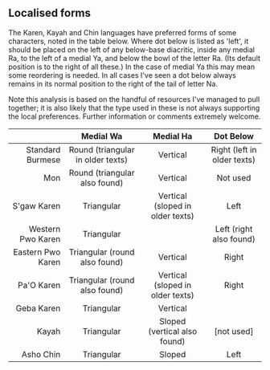 ## Localised forms

The Karen, Kayah and Chin languages have preferred forms of some characters, noted in the table below. Where dot below is listed as 'left', it should be placed on the left of any below-base diacritic, inside any medial Ra, to the left of a medial Ya, and below the bowl of the letter Ra. (Its default position is to the right of all these.) In the case of medial Ya this may mean some reordering is needed. In all cases I've seen a dot below always remains in its normal position to the right of the tail of letter Na.

Note this analysis is based on the handful of resources I've managed to pull together; it is also likely that the type used in these is not always supporting the local preferences. Further information or comments extremely welcome.

| | Medial Wa | Medial Ha | Dot Below |
|---:|:---:|:---:|:---:|
|Standard Burmese | Round (triangular in older texts) | Vertical | Right (left in older texts)|
| Mon | Round (triangular also found) | Vertical | Not used |
|S'gaw Karen|Triangular|Vertical (sloped in older texts)|Left|
|Western Pwo Karen|Triangular||Left (right also found)|
|Eastern Pwo Karen|Triangular (round also found)|Vertical|Right|
|Pa'O Karen|Triangular (round also found)|Vertical (sloped in older texts)|Right|
|Geba Karen|Triangular|Vertical||
|Kayah|Triangular|Sloped (vertical also found)|[not used]|
|Asho Chin|Triangular|Sloped|Left|
